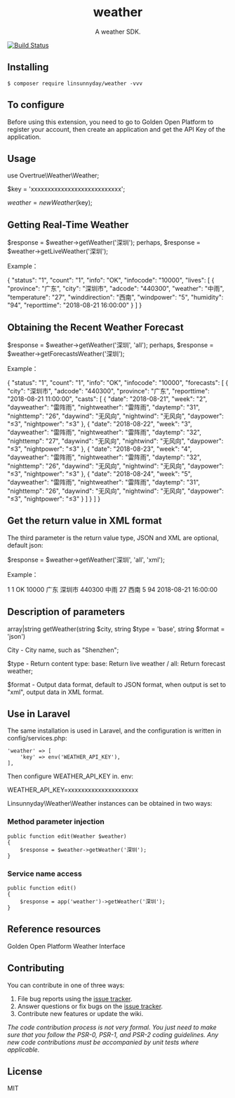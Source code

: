 <h1 align="center"> weather </h1>

<p align="center"> A weather SDK.</p>

[![Build Status](https://travis-ci.org/linsunnyday/weather.svg?branch=master)](https://travis-ci.org/linsunnyday/weather)

## Installing

```shell
$ composer require linsunnyday/weather -vvv
```

## To configure

Before using this extension, you need to go to Golden Open Platform to register your account, then create an application and get the API Key of the application.

## Usage

use Overtrue\Weather\Weather;

$key = 'xxxxxxxxxxxxxxxxxxxxxxxxxxx';

$weather = new Weather($key);

## Getting Real-Time Weather

$response = $weather->getWeather('深圳'); perhaps, $response = $weather->getLiveWeather('深圳');

Example：

{
    "status": "1",
    "count": "1",
    "info": "OK",
    "infocode": "10000",
    "lives": [
        {
            "province": "广东",
            "city": "深圳市",
            "adcode": "440300",
            "weather": "中雨",
            "temperature": "27",
            "winddirection": "西南",
            "windpower": "5",
            "humidity": "94",
            "reporttime": "2018-08-21 16:00:00"
        }
    ]
}

## Obtaining the Recent Weather Forecast

$response = $weather->getWeather('深圳', 'all'); perhaps, $response = $weather->getForecastsWeather('深圳');

Example：

{
    "status": "1", 
    "count": "1", 
    "info": "OK", 
    "infocode": "10000", 
    "forecasts": [
        {
            "city": "深圳市", 
            "adcode": "440300", 
            "province": "广东", 
            "reporttime": "2018-08-21 11:00:00", 
            "casts": [
                {
                    "date": "2018-08-21", 
                    "week": "2", 
                    "dayweather": "雷阵雨", 
                    "nightweather": "雷阵雨", 
                    "daytemp": "31", 
                    "nighttemp": "26", 
                    "daywind": "无风向", 
                    "nightwind": "无风向", 
                    "daypower": "≤3", 
                    "nightpower": "≤3"
                }, 
                {
                    "date": "2018-08-22", 
                    "week": "3", 
                    "dayweather": "雷阵雨", 
                    "nightweather": "雷阵雨", 
                    "daytemp": "32", 
                    "nighttemp": "27", 
                    "daywind": "无风向", 
                    "nightwind": "无风向", 
                    "daypower": "≤3", 
                    "nightpower": "≤3"
                }, 
                {
                    "date": "2018-08-23", 
                    "week": "4", 
                    "dayweather": "雷阵雨", 
                    "nightweather": "雷阵雨", 
                    "daytemp": "32", 
                    "nighttemp": "26", 
                    "daywind": "无风向", 
                    "nightwind": "无风向", 
                    "daypower": "≤3", 
                    "nightpower": "≤3"
                }, 
                {
                    "date": "2018-08-24", 
                    "week": "5", 
                    "dayweather": "雷阵雨", 
                    "nightweather": "雷阵雨", 
                    "daytemp": "31", 
                    "nighttemp": "26", 
                    "daywind": "无风向", 
                    "nightwind": "无风向", 
                    "daypower": "≤3", 
                    "nightpower": "≤3"
                }
            ]
        }
    ]
}
## Get the return value in XML format

The third parameter is the return value type, JSON and XML are optional, default json:

$response = $weather->getWeather('深圳', 'all', 'xml');

Example：

<response>
    <status>1</status>
    <count>1</count>
    <info>OK</info>
    <infocode>10000</infocode>
    <lives type="list">
        <live>
            <province>广东</province>
            <city>深圳市</city>
            <adcode>440300</adcode>
            <weather>中雨</weather>
            <temperature>27</temperature>
            <winddirection>西南</winddirection>
            <windpower>5</windpower>
            <humidity>94</humidity>
            <reporttime>2018-08-21 16:00:00</reporttime>
        </live>
    </lives>
</response>

## Description of parameters

array|string getWeather(string $city, string $type = 'base', string $format = 'json')

City - City name, such as "Shenzhen";

$type - Return content type: base: Return live weather / all: Return forecast weather;

$format - Output data format, default to JSON format, when output is set to "xml", output data in XML format.

## Use in Laravel

The same installation is used in Laravel, and the configuration is written in config/services.php:

	'weather' => [
        'key' => env('WEATHER_API_KEY'),
    ],

Then configure WEATHER_API_KEY in. env:

WEATHER_API_KEY=xxxxxxxxxxxxxxxxxxxxx

Linsunnyday\Weather\Weather instances can be obtained in two ways:

### Method parameter injection

	public function edit(Weather $weather) 
    {
        $response = $weather->getWeather('深圳');
    }

### Service name access

	public function edit() 
    {
        $response = app('weather')->getWeather('深圳');
    }

## Reference resources

Golden Open Platform Weather Interface

## Contributing

You can contribute in one of three ways:

1. File bug reports using the [issue tracker](https://github.com/linsunnyday/weather/issues).
2. Answer questions or fix bugs on the [issue tracker](https://github.com/linsunnyday/weather/issues).
3. Contribute new features or update the wiki.

_The code contribution process is not very formal. You just need to make sure that you follow the PSR-0, PSR-1, and PSR-2 coding guidelines. Any new code contributions must be accompanied by unit tests where applicable._

## License

MIT